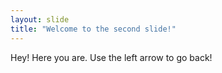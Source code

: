 ```yaml
---
layout: slide
title: "Welcome to the second slide!"
---
```

Hey! Here you are. 
Use the left arrow to go back!
